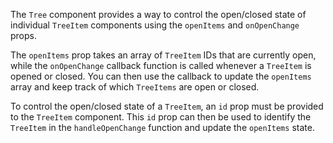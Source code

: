 The `Tree` component provides a way to control the open/closed state of individual `TreeItem` components using the `openItems` and `onOpenChange` props.

The `openItems` prop takes an array of `TreeItem` IDs that are currently open, while the `onOpenChange` callback function is called whenever a `TreeItem` is opened or closed. You can then use the callback to update the `openItems` array and keep track of which `TreeItems` are open or closed.

To control the open/closed state of a `TreeItem`, an `id` prop must be provided to the `TreeItem` component. This `id` prop can then be used to identify the `TreeItem` in the `handleOpenChange` function and update the `openItems` state.
